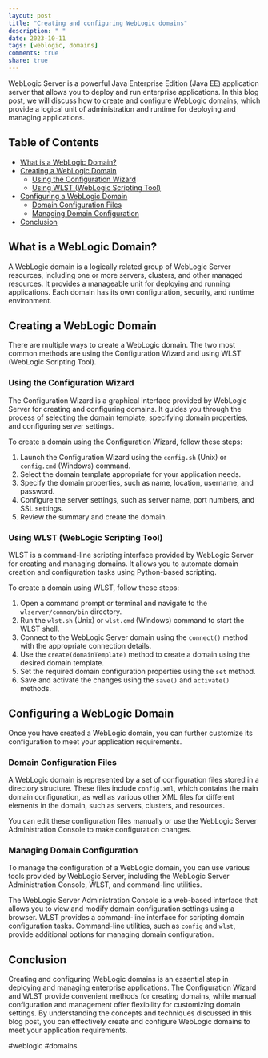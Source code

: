 ```yaml
---
layout: post
title: "Creating and configuring WebLogic domains"
description: " "
date: 2023-10-11
tags: [weblogic, domains]
comments: true
share: true
---
```


WebLogic Server is a powerful Java Enterprise Edition (Java EE) application server that allows you to deploy and run enterprise applications. In this blog post, we will discuss how to create and configure WebLogic domains, which provide a logical unit of administration and runtime for deploying and managing applications.

## Table of Contents
- [What is a WebLogic Domain?](#what-is-a-weblogic-domain)
- [Creating a WebLogic Domain](#creating-a-weblogic-domain)
  - [Using the Configuration Wizard](#using-the-configuration-wizard)
  - [Using WLST (WebLogic Scripting Tool)](#using-wlst-weblogic-scripting-tool)
- [Configuring a WebLogic Domain](#configuring-a-weblogic-domain)
  - [Domain Configuration Files](#domain-configuration-files)
  - [Managing Domain Configuration](#managing-domain-configuration)
- [Conclusion](#conclusion)

## What is a WebLogic Domain?
A WebLogic domain is a logically related group of WebLogic Server resources, including one or more servers, clusters, and other managed resources. It provides a manageable unit for deploying and running applications. Each domain has its own configuration, security, and runtime environment.

## Creating a WebLogic Domain
There are multiple ways to create a WebLogic domain. The two most common methods are using the Configuration Wizard and using WLST (WebLogic Scripting Tool).

### Using the Configuration Wizard
The Configuration Wizard is a graphical interface provided by WebLogic Server for creating and configuring domains. It guides you through the process of selecting the domain template, specifying domain properties, and configuring server settings.

To create a domain using the Configuration Wizard, follow these steps:

1. Launch the Configuration Wizard using the `config.sh` (Unix) or `config.cmd` (Windows) command.
2. Select the domain template appropriate for your application needs.
3. Specify the domain properties, such as name, location, username, and password.
4. Configure the server settings, such as server name, port numbers, and SSL settings.
5. Review the summary and create the domain.

### Using WLST (WebLogic Scripting Tool)
WLST is a command-line scripting interface provided by WebLogic Server for creating and managing domains. It allows you to automate domain creation and configuration tasks using Python-based scripting.

To create a domain using WLST, follow these steps:

1. Open a command prompt or terminal and navigate to the `wlserver/common/bin` directory.
2. Run the `wlst.sh` (Unix) or `wlst.cmd` (Windows) command to start the WLST shell.
3. Connect to the WebLogic Server domain using the `connect()` method with the appropriate connection details.
4. Use the `create(domainTemplate)` method to create a domain using the desired domain template.
5. Set the required domain configuration properties using the `set` method.
6. Save and activate the changes using the `save()` and `activate()` methods.

## Configuring a WebLogic Domain
Once you have created a WebLogic domain, you can further customize its configuration to meet your application requirements.

### Domain Configuration Files
A WebLogic domain is represented by a set of configuration files stored in a directory structure. These files include `config.xml`, which contains the main domain configuration, as well as various other XML files for different elements in the domain, such as servers, clusters, and resources.

You can edit these configuration files manually or use the WebLogic Server Administration Console to make configuration changes.

### Managing Domain Configuration
To manage the configuration of a WebLogic domain, you can use various tools provided by WebLogic Server, including the WebLogic Server Administration Console, WLST, and command-line utilities.

The WebLogic Server Administration Console is a web-based interface that allows you to view and modify domain configuration settings using a browser. WLST provides a command-line interface for scripting domain configuration tasks. Command-line utilities, such as `config` and `wlst`, provide additional options for managing domain configuration.

## Conclusion
Creating and configuring WebLogic domains is an essential step in deploying and managing enterprise applications. The Configuration Wizard and WLST provide convenient methods for creating domains, while manual configuration and management offer flexibility for customizing domain settings. By understanding the concepts and techniques discussed in this blog post, you can effectively create and configure WebLogic domains to meet your application requirements.

#weblogic #domains